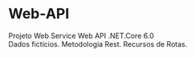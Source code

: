 # Web-API
Projeto Web Service 
Web API .NET.Core 6.0  
Dados fictícios.
Metodologia Rest.
Recursos de Rotas.
